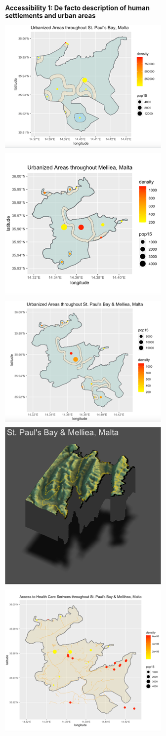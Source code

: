 
## Accessibility 1: De facto description of human settlements and urban areas


![](p5.png)

![](melliea.png)

![](combined.png)

![](finald.png)

![](finaldeliv.png)

